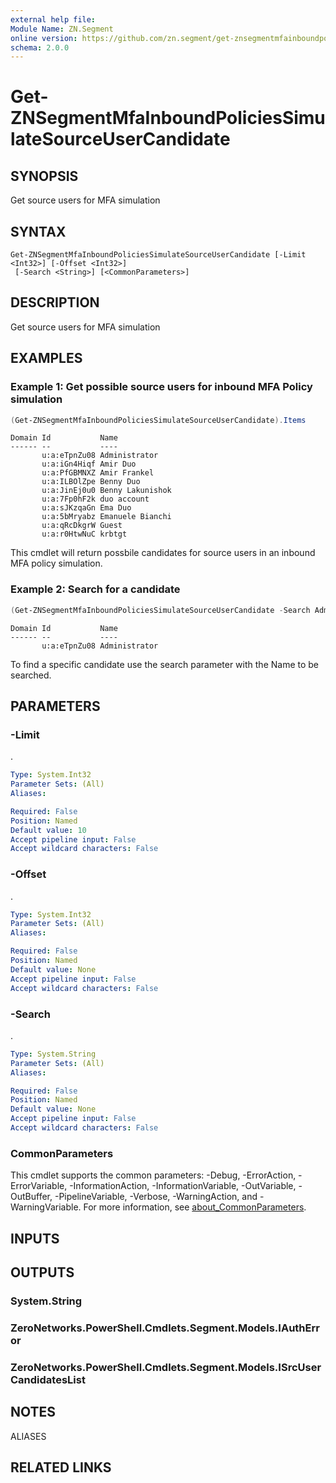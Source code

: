 ```yaml
---
external help file:
Module Name: ZN.Segment
online version: https://github.com/zn.segment/get-znsegmentmfainboundpoliciessimulatesourceusercandidate
schema: 2.0.0
---
```


# Get-ZNSegmentMfaInboundPoliciesSimulateSourceUserCandidate

## SYNOPSIS
Get source users for MFA simulation

## SYNTAX

```
Get-ZNSegmentMfaInboundPoliciesSimulateSourceUserCandidate [-Limit <Int32>] [-Offset <Int32>]
 [-Search <String>] [<CommonParameters>]
```

## DESCRIPTION
Get source users for MFA simulation

## EXAMPLES

### Example 1: Get possible source users for inbound MFA Policy simulation
```powershell
(Get-ZNSegmentMfaInboundPoliciesSimulateSourceUserCandidate).Items
```

```output
Domain Id           Name
------ --           ----
       u:a:eTpnZu08 Administrator
       u:a:iGn4Hiqf Amir Duo
       u:a:PfGBMNXZ Amir Frankel
       u:a:ILBOlZpe Benny Duo
       u:a:JinEj0u0 Benny Lakunishok
       u:a:7Fp0hF2k duo account
       u:a:sJKzqaGn Ema Duo
       u:a:5bMryabz Emanuele Bianchi
       u:a:qRcDkgrW Guest
       u:a:r0HtwNuC krbtgt
```

This cmdlet will return possbile candidates for source users in an inbound MFA policy simulation.

### Example 2: Search for a candidate
```powershell
(Get-ZNSegmentMfaInboundPoliciesSimulateSourceUserCandidate -Search Administrator).Items
```

```output
Domain Id           Name
------ --           ----
       u:a:eTpnZu08 Administrator
```

To find a specific candidate use the search parameter with the Name to be searched.

## PARAMETERS

### -Limit
.

```yaml
Type: System.Int32
Parameter Sets: (All)
Aliases:

Required: False
Position: Named
Default value: 10
Accept pipeline input: False
Accept wildcard characters: False
```

### -Offset
.

```yaml
Type: System.Int32
Parameter Sets: (All)
Aliases:

Required: False
Position: Named
Default value: None
Accept pipeline input: False
Accept wildcard characters: False
```

### -Search
.

```yaml
Type: System.String
Parameter Sets: (All)
Aliases:

Required: False
Position: Named
Default value: None
Accept pipeline input: False
Accept wildcard characters: False
```

### CommonParameters
This cmdlet supports the common parameters: -Debug, -ErrorAction, -ErrorVariable, -InformationAction, -InformationVariable, -OutVariable, -OutBuffer, -PipelineVariable, -Verbose, -WarningAction, and -WarningVariable. For more information, see [about_CommonParameters](http://go.microsoft.com/fwlink/?LinkID=113216).

## INPUTS

## OUTPUTS

### System.String

### ZeroNetworks.PowerShell.Cmdlets.Segment.Models.IAuthError

### ZeroNetworks.PowerShell.Cmdlets.Segment.Models.ISrcUserCandidatesList

## NOTES

ALIASES

## RELATED LINKS

